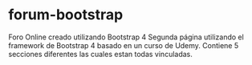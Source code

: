 # forum-bootstrap
Foro Online creado utilizando Bootstrap 4
Segunda página utilizando el framework de Bootstrap 4 basado en un curso de Udemy. Contiene 5 secciones diferentes las cuales estan todas vinculadas.
